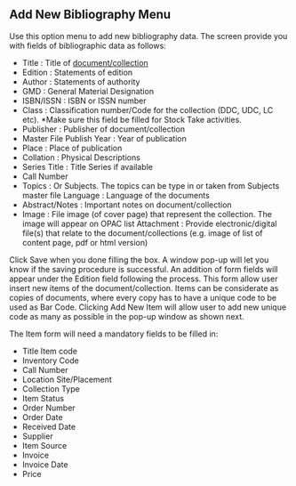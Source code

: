 ## Add New Bibliography Menu

Use this option menu to add new bibliography data. The screen
provide you with fields of bibliographic data as follows:

- Title : Title of [document/collection](http://slims.web.id)
- Edition : Statements of edition
- Author : Statements of authority
- GMD : General Material Designation
- ISBN/ISSN : ISBN or ISSN number
- Class : Classification number/Code for the collection (DDC, UDC, LC etc). *Make sure this field be filled for Stock Take activities.
- Publisher : Publisher of document/collection
- Master File Publish Year : Year of publication
- Place : Place of publication
- Collation : Physical Descriptions
- Series Title : Title Series if available
- Call Number
- Topics : Or Subjects. The topics can be type in or taken from Subjects master file Language : Language of the documents
- Abstract/Notes : Important notes on document/collection
- Image : File image (of cover page) that represent the collection. The image will appear on OPAC list
Attachment : Provide electronic/digital file(s) that relate to the document/collections (e.g. image of list of content page, pdf or html version)

Click Save when you done filling the box. A window pop-up will
let you know if the saving procedure is successful. An addition
of form fields will appear under the Edition field following the
process. This form allow user insert new items of the
document/collection. Items can be considerate as copies of
documents, where every copy has to have a unique code to be used
as Bar Code. Clicking Add New Item will allow user to add new
unique code as many as possible in the pop-up window as shown
next.

The Item form will need a mandatory fields to be filled in:

- Title Item code
- Inventory Code
- Call Number
- Location Site/Placement
- Collection Type
- Item Status
- Order Number
- Order Date
- Received Date
- Supplier
- Item Source
- Invoice
- Invoice Date
- Price
